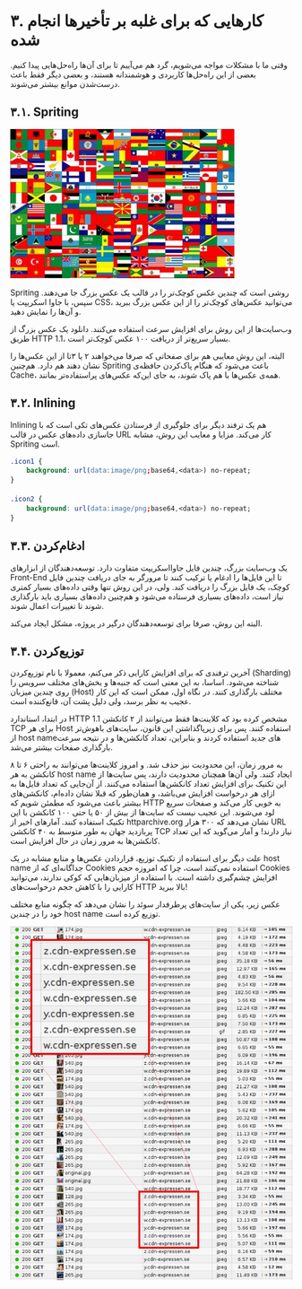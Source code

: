 # ۳. کارهایی که برای غلبه بر تأخیرها انجام شده

وقتی ما با مشکلات مواجه می‌شویم، گرد هم می‌آییم تا برای آن‌ها راه‌حل‌هایی پیدا کنیم. بعضی از این راه‌حل‌ها کاربردی و هوشمندانه هستند، و بعضی دیگر فقط باعث درست‌شدن موانع بیشتر می‌شوند.

## ۳.۱. Spriting

![](https://raw.githubusercontent.com/bagder/http2-explained/master/images/spriting.jpg)

Spriting روشی است که چندین عکس کوچک‌تر را در قالب یک عکس بزرگ جا می‌دهند. سپس، با جاوا اسکریپت یا CSS، می‌توانید عکس‌های کوچک‌تر را از این عکس بزرگ ببرید و آن‌ها را نمایش دهید.

وب‌سایت‌ها از این روش برای افزایش سرعت استفاده می‌کنند. دانلود یک عکس بزرگ از طریق HTTP 1.1، بسیار سریع‌تر از دریافت ۱۰۰ عکس کوچک‌تر است.

البته، این روش معایبی هم برای صفحاتی که صرفا می‌خواهند ۲ یا ۳تا از این عکس‌ها را نشان دهند هم دارد. هم‌چنین Spriting باعث می‌شود که هنگام پاک‌کردن حافظه‌ی Cache، همه‌ی عکس‌ها با هم پاک شوند، به جای این‌که عکس‌های پراستفاده‌تر بمانند.

## ۳.۲. Inlining

Inlining هم یک ترفند دیگر برای جلوگیری از فرستادن عکس‌های تکی است که با جاسازی داده‌های عکس در قالب URL کار می‌کند. مزایا و معایب این روش، مشابه Spriting است.

```css
.icon1 {
    background: url(data:image/png;base64,<data>) no-repeat;
}

.icon2 {
    background: url(data:image/png;base64,<data>) no-repeat;
}
```

## ۳.۳. ادغام‌کردن

یک وب‌سایت بزرگ، چندین فایل جاوا‌اسکریپت متفاوت دارد. توسعه‌دهندگان از ابزار‌های Front-End تا این فایل‌ها را ادغام یا ترکیب کنند تا مرورگر به جای دریافت چندین فایل کوچک، یک فایل بزرگ را دریافت کند. ولی، در این روش تنها وقتی داده‌های بسیار کمتری نیاز است، داده‌های بسیاری فرستاده می‌شود و هم‌چنین داده‌های بسیاری باید بارگذاری شوند تا تغییرات اعمال شوند.

البته این روش، صرفا برای توسعه‌دهندگان درگیر در پروژه، مشکل ایجاد می‌کند.

## ۳.۴. توزیع‌کردن

آخرین ترفندی که برای افزایش کارایی ذکر می‌کنم، معمولا با نام توزیع‌کردن \(Sharding\) شناخته می‌شود. اساسا، به این معنی است که جنبه‌ها و بخش‌های مختلف سرویس را روی چندین میزبان \(Host\) مختلف بارگذاری کنند. در نگاه اول، ممکن است که این کار عجیب به نظر برسد، ولی دلیل پشت آن، قانع‌کننده است.

در ابتدا، استاندارد HTTP 1.1 مشخص کرده بود که کلاینت‌ها فقط می‌توانند از ۲ کانکشن TCP برای هر Host استفاده کنند. پس برای زیر‌پا‌گذاشتن این قانون، سایت‌های باهوش‌تر از host nameهای جدید استفاده کردند و بنابراین، تعداد کانکشن‌ها و در نتیجه سرعت بارگذاری صفحات بیشتر می‌شد.

به مرور زمان، این محدودیت نیز حذف شد. و امروز کلاینت‌ها می‌توانند به راحتی ۶ تا ۸ کانکشن به هر host name ایجاد کنند. ولی آن‌ها همچنان محدودیت دارند، پس سایت‌ها از این تکنیک برای افزایش تعداد کانکشن‌ها استفاده می‌کنند. از آن‌جایی که تعداد فایل‌ها به ازای هر درخواست افزایش می‌باشد، و همان‌طور که قبلا نشان داده‌ام، کانکشن‌های بیشتر باعث می‌شود که مطمئن شویم که HTTP به خوبی کار می‌کند و صفحات سریع لود می‌شوند. این عجیب نیست که سایت‌ها از بیش از ۵۰ یا حتی ۱۰۰ کانکشن با این تکنیک استفاده کنند. آمارهای اخیر از httparchive.org نشان می‌دهد که ۳۰۰ هزار URL پربازدید جهان به طور متوسط به ۴۰ کانکشن TCP نیاز دارند! و آمار می‌گوید که این تعداد کانکشن‌ها به مرور زمان در حال افزایش است.

علت دیگر برای استفاده از تکنیک توزیع، قراردادن عکس‌ها و منابع مشابه در یک host name جداگانه‌ای که از Cookies استفاده نمی‌کنند است، چرا که امروزه حجم Cookies افزایش چشم‌گیری داشته است. با استفاده از میزبان‌هایی که کوکی ندارند، می‌توانید کارایی را با کاهش حجم درخواست‌های HTTP بالا ببرید!

عکس زیر، یکی از سایت‌های پرطرفدار سوئد را نشان می‌دهد که چگونه منابع مختلف خود را در چندین host name توزیع کرده است.

![&#x62A;&#x648;&#x632;&#x6CC;&#x639; &#x639;&#x6A9;&#x633;&#x200C;&#x647;&#x627; &#x62F;&#x631; &#x633;&#x627;&#x6CC;&#x62A; expressen.se](https://raw.githubusercontent.com/bagder/http2-explained/master/images/expressen-sharding.jpg)

